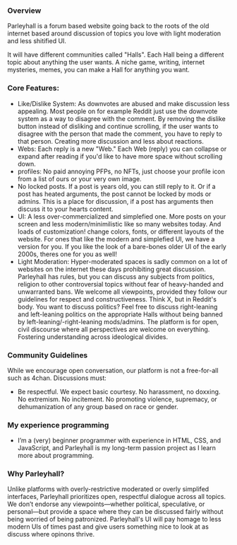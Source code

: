 ### Overview 
Parleyhall is a forum based website going back to the roots of the old internet based around discussion of topics you love with light moderation and less shitified UI.

It will have different communities called "Halls". Each Hall being a different topic about anything the user wants. A niche game, writing, internet mysteries, memes, you can make a Hall for anything you want.

### Core Features:

* Like/Dislike System: As downvotes are abused and make discussion less appealing. Most people on for example Reddit just use the downvote system as a way to disagree with the comment. By removing the dislike button instead of disliking and continue scrolling, if the user wants to disagree with the person that made the comment, you have to reply to that person. Creating more discussion and less about reactions.
* Webs: Each reply is a new "Web." Each Web (reply) you can collapse or expand after reading if you'd like to have more space without scrolling down. 
* profiles: No paid annoying PFPs, no NFTs, just choose your profile icon from a list of ours or your very own image.
* No locked posts. If a post is years old, you can still reply to it. Or if a post has heated arguments, the post cannot be locked by mods or admins. This is a place for discussion, if a post has arguments then discuss it to your hearts content.
* UI: A less over-commercialized and simplefied one. More posts on your screen and less modern/minimilistic like so many websites today. And loads of customization! change colors, fonts, or different layouts of the website. For ones that like the modern and simplefied UI, we have a version for you. If you like the look of a bare-bones older UI of the early 2000s, theres one for you as well!
* Light Moderation: Hyper-moderated spaces is sadly common on a lot of websites on the internet these days prohibiting great discussion. Parleyhall has rules, but you can discuss any subjects from politics, religion to other controversial topics without fear of heavy-handed and unwarranted bans. We welcome all viewpoints, provided they follow our guidelines for respect and constructiveness. Think X, but in Reddit's body. You want to discuss politics? Feel free to discuss right-leaning and left-leaning politics on the appropriate Halls without being banned by left-leaning/-right-leaning mods/admins. The platform is for open, civil discourse where all perspectives are welcome on everything. Fostering understanding across ideological divides.



### Community Guidelines
While we encourage open conversation, our platform is not a free-for-all such as 4chan. Discussions must:
- Be respectful. We expect basic courtesy. No harassment, no doxxing. No extremism. No incitement. No promoting violence, supremacy, or dehumanization of any group based on race or gender.





### My experience programming
- I’m a (very) beginner programmer with experience in HTML, CSS, and JavaScript, and Parleyhall is my long-term passion project as I learn more about programming.

### Why Parleyhall?
Unlike platforms with overly-restrictive moderated or overly simplifed interfaces, Parleyhall prioritizes open, respectful dialogue across all topics. We don’t endorse any viewpoints—whether political, speculative, or personal—but provide a space where they can be discussed fairly without being worried of being patronized. Parleyhall's UI will pay homage to less modern UIs of times past and give users something nice to look at as discuss where opinons thrive.
